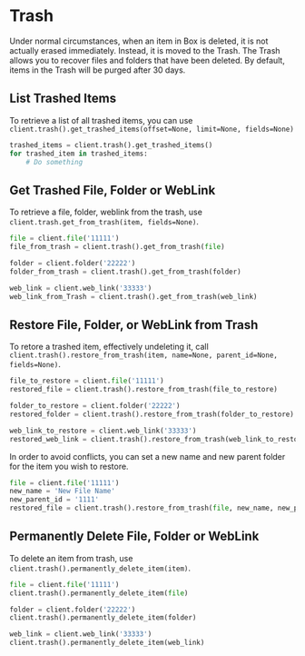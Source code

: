 Trash
=====

Under normal circumstances, when an item in Box is deleted, it is not actually erased immediately. Instead, it is
moved to the Trash. The Trash allows you to recover files and folders that have been deleted. By default, items in
the Trash will be purged after 30 days.


List Trashed Items
------------------

To retrieve a list of all trashed items, you can use `client.trash().get_trashed_items(offset=None, limit=None, fields=None)`

```python
trashed_items = client.trash().get_trashed_items()
for trashed_item in trashed_items:
    # Do something
```

Get Trashed File, Folder or WebLink
-----------------------------------

To retrieve a file, folder, weblink from the trash, use `client.trash.get_from_trash(item, fields=None)`. 

```python
file = client.file('11111')
file_from_trash = client.trash().get_from_trash(file)
```

```python
folder = client.folder('22222')
folder_from_trash = client.trash().get_from_trash(folder)
```

```python
web_link = client.web_link('33333')
web_link_from_Trash = client.trash().get_from_trash(web_link)
```

Restore File, Folder, or WebLink from Trash
-------------------------------------------

To retore a trashed item, effectively undeleting it, call `client.trash().restore_from_trash(item, name=None, parent_id=None, fields=None)`.

```python
file_to_restore = client.file('11111')
restored_file = client.trash().restore_from_trash(file_to_restore)
```

```python
folder_to_restore = client.folder('22222')
restored_folder = client.trash().restore_from_trash(folder_to_restore)
```

```python
web_link_to_restore = client.web_link('33333')
restored_web_link = client.trash().restore_from_trash(web_link_to_restore)
```

In order to avoid conflicts, you can set a new name and new parent folder for the item you wish to restore.

```python
file = client.file('11111')
new_name = 'New File Name'
new_parent_id = '1111'
restored_file = client.trash().restore_from_trash(file, new_name, new_parent_id)
```

Permanently Delete File, Folder or WebLink
-------------------------------------------

To delete an item from trash, use `client.trash().permanently_delete_item(item)`.

```python
file = client.file('11111')
client.trash().permanently_delete_item(file)
```

```python
folder = client.folder('22222')
client.trash().permanently_delete_item(folder)
```

```python
web_link = client.web_link('33333')
client.trash().permanently_delete_item(web_link)
```

